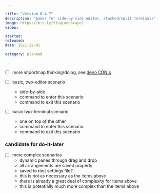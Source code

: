 ```yaml
---

title: "Version 0.4.7"
description: "panes for side-by-side editor, stacked/split terminals"
image: https://bit.ly/fiugLandscape2
video:

started:
released:
date: 2021-12-01

category: planned

---
```


- [ ] more importmap thinking/doing, see [deno CDN's](https://deno.land/manual@v1.14.2/npm_nodejs/cdns)

- [ ] basic, two-editor scenario
	- side-by-side
	- command to enter this scenario
	- command to exit this scenario
- [ ] basic two-terminal scenario
	- one on top of the other
	- command to enter this scenario
	- command to exit this scenario

### candidate for do-it-later
- [ ] more complex scenarios
	- dynamic panes through drag and drop
	- all arrangements are saved properly
	- saved to root settings file?
	- this is not as necessary as the items above
	- there is already a great deal of complexity for items above
	- this is potentially much more complex than the items above